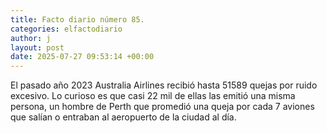 ```yaml
---
title: Facto diario número 85.
categories: elfactodiario
author: j
layout: post
date: 2025-07-27 09:53:14 +00:00
---
```

El pasado año 2023 Australia Airlines recibió hasta 51589 quejas por ruido excesivo. Lo curioso es que casi 22 mil de ellas las emitió una misma persona, un hombre de Perth que promedió una queja por cada 7 aviones que salían o entraban al aeropuerto de la ciudad al día.

